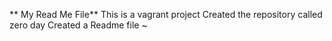** My Read Me File**
This is a vagrant project 
Created the repository called zero day
Created a Readme file
~                             
